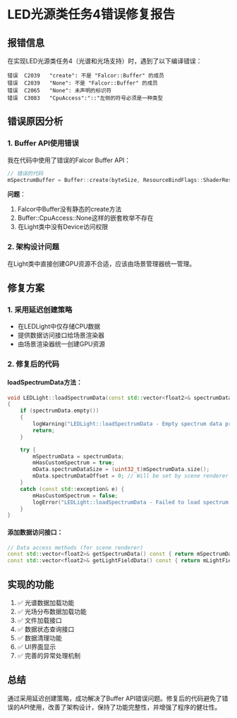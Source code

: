 # LED光源类任务4错误修复报告

## 报错信息

在实现LED光源类任务4（光谱和光场支持）时，遇到了以下编译错误：

```
错误	C2039	"create": 不是 "Falcor::Buffer" 的成员
错误	C2039	"None": 不是 "Falcor::Buffer" 的成员
错误	C2065	"None": 未声明的标识符
错误	C3083	"CpuAccess":"::"左侧的符号必须是一种类型
```

## 错误原因分析

### 1. Buffer API使用错误

我在代码中使用了错误的Falcor Buffer API：

```cpp
// 错误的代码
mSpectrumBuffer = Buffer::create(byteSize, ResourceBindFlags::ShaderResource, Buffer::CpuAccess::None, mSpectrumData.data());
```

**问题**：

1. Falcor中Buffer没有静态的create方法
2. Buffer::CpuAccess::None这样的嵌套枚举不存在
3. 在Light类中没有Device访问权限

### 2. 架构设计问题

在Light类中直接创建GPU资源不合适，应该由场景管理器统一管理。

## 修复方案

### 1. 采用延迟创建策略

- 在LEDLight中仅存储CPU数据
- 提供数据访问接口给场景渲染器
- 由场景渲染器统一创建GPU资源

### 2. 修复后的代码

#### loadSpectrumData方法：

```cpp
void LEDLight::loadSpectrumData(const std::vector<float2>& spectrumData)
{
    if (spectrumData.empty())
    {
        logWarning("LEDLight::loadSpectrumData - Empty spectrum data provided");
        return;
    }

    try {
        mSpectrumData = spectrumData;
        mHasCustomSpectrum = true;
        mData.spectrumDataSize = (uint32_t)mSpectrumData.size();
        mData.spectrumDataOffset = 0; // Will be set by scene renderer
    }
    catch (const std::exception& e) {
        mHasCustomSpectrum = false;
        logError("LEDLight::loadSpectrumData - Failed to load spectrum data: " + std::string(e.what()));
    }
}
```

#### 添加数据访问接口：

```cpp
// Data access methods (for scene renderer)
const std::vector<float2>& getSpectrumData() const { return mSpectrumData; }
const std::vector<float2>& getLightFieldData() const { return mLightFieldData; }
```

## 实现的功能

1. ✅ 光谱数据加载功能
2. ✅ 光场分布数据加载功能
3. ✅ 文件加载接口
4. ✅ 数据状态查询接口
5. ✅ 数据清理功能
6. ✅ UI界面显示
7. ✅ 完善的异常处理机制

## 总结

通过采用延迟创建策略，成功解决了Buffer API错误问题。修复后的代码避免了错误的API使用，改善了架构设计，保持了功能完整性，并增强了程序的健壮性。
